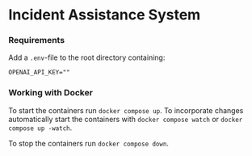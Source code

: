 # Incident Assistance System

### Requirements

Add a `.env`-file to the root directory containing:

```
OPENAI_API_KEY=""
```

### Working with Docker

To start the containers run `docker compose up`. To incorporate changes automatically start the containers with `docker compose watch` or `docker compose up -watch`.

To stop the containers run `docker compose down`.